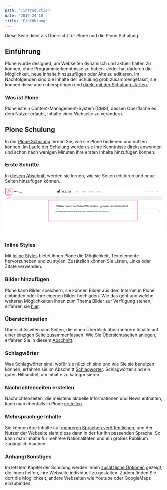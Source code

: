 ```yaml
---
path: '/introduction'
date: '2019-24-10'
title: 'Einführung'
---
```


<p class="headerdescription">Diese Seite dient als Übersicht für Plone und die Plone Schulung.</p>

## Einführung

Plone wurde designed, um Webseiten dynamisch und aktuell halten zu können, ohne Programmierkenntnisse zu haben. Jeder hat dadurch die Möglichkeit, neue Inhalte hinzuzufügen oder Alte zu editieren.
Im Nachfolgenden sind die Inhalte der Schulung grob zusammengefasst, sie können diese auch überspringen und
[direkt mit der Schulung starten.](./whats-plone)

### Was ist Plone

Plone ist ein Content-Management-System (CMS), dessen Oberfläche es dem Nutzer erlaubt, Inhalte einer Webseite zu verändern.

## Plone Schulung

In der [Plone Schulung](./introduction) lernen Sie, wie sie Plone bedienen und nutzen können. Im Laufe der Schulung werden sie ihre Kenntnisse direkt anwenden und schon nach wenigen Minuten ihre ersten Inhalte hinzufügen können.

### Erste Schritte

In [diesem Abschnitt](./first-steps) werden sie lernen, wie sie Seiten editieren und neue Seiten hinzufügen können.

![edittedpage](edittedpage.png)

### Inline Styles

Mit [Inline Styles](./inline-styles) bietet ihnen Plone die Möglichkeit, Textelemente hervorzuheben und zu stylen. Zusätzlich können
Sie Listen, Links oder Zitate verwenden.

### Bilder hinzufügen

Plone kann Bilder speichern, sie können Bilder aus dem Internet in Plone einbinden oder ihre eigenen Bilder hochladen. Wie das geht und welche weiteren Möglichkeiten ihnen zum Thema Bilder zur Verfügung stehen, erfahren sie [hier](./add-images).

### Übersichtsseiten

Übersichtsseiten sind Seiten, die einen Überblick über mehrere Inhalte auf einer einzigen Seite zusammenfassen.
Wie Sie Übersichtsseiten anlegen, erfahren Sie in diesem [Abschnitt](./composite-pages).

### Schlagwörter

Was Schlagwörter sind, wofür sie nützlich sind und wie Sie sie benutzen können, erfahren sie im Abschnitt [Schlagwörter](./tags). Schlagwörter sind ein gutes Hilfsmittel, um Inhalte zu kategorisieren.

### Nachrichtenseiten erstellen

Nachrichtenseiten, die meistens aktuelle Informationen und News enthalten, kann man ebenfalls in Plone [erstellen](./create-news-pages).

### Mehrsprachige Inhalte

Sie können ihre Inhalte auf [mehreren Sprachen veröffentlichen](./multilingual-content), und der Nutzer der Webseite sieht diese dann in der für ihn passenden Sprache. So kann man Inhalte für mehrere Nationalitäten und ein großes Publikum zugänglich machen.

### Anhang/Sonstiges

Im letztem Kapitel der Schulung werden Ihnen [zusätzliche Optionen](./more) gezeigt, die ihnen helfen, ihre Webseite individuell zu gestalten. Zudem finden Sie dort die Möglichkeit, andere Webseiten wie Youtube oder GoogleMaps einzubinden.
